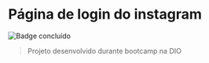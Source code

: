 #  Página de login do instagram

![Badge concluído](https://img.shields.io/badge/Status-Conclu%C3%ADdo-green)

> Projeto desenvolvido durante bootcamp na DIO

